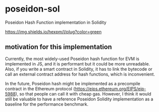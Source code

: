 # poseidon-sol
Poseidon Hash Function implementation in Solidity

https://img.shields.io/hexpm/l/plug?color=green

## motivation for this implementation
Currently, the most widely-used Poseidon hash function for EVM is implemented in JS, and it is performant but it could be more unreadable. Also, if you write a smart contract in Solidity, it has to link the bytecode or call an external contract address for hash functions, which is inconvenient. 

In the future, Poseidon hash might be implemented as a precompile contract in the Ethereum protocol (https://eips.ethereum.org/EIPS/eip-5988), so that people can call it with cheap gas. However, I think it would still be valuable to have a reference Poseidon Solidity implementation as a baseline for the performance benchmark.
